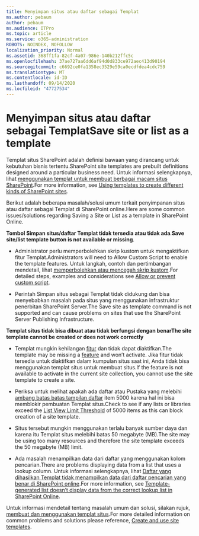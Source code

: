 ```yaml
---
title: Menyimpan situs atau daftar sebagai Templat
ms.author: pebaum
author: pebaum
ms.audience: ITPro
ms.topic: article
ms.service: o365-administration
ROBOTS: NOINDEX, NOFOLLOW
localization_priority: Normal
ms.assetid: 368ff1fa-82cf-4a07-986e-140b212ffc5c
ms.openlocfilehash: 37ae727aa6dd6af94d0d833ce972aec413d90194
ms.sourcegitcommit: c6692ce0fa1358ec3529e59ca0ecdfdea4cdc759
ms.translationtype: MT
ms.contentlocale: id-ID
ms.lasthandoff: 09/14/2020
ms.locfileid: "47727534"
---
```

# <a name="save-site-or-list-as-a-template"></a><span data-ttu-id="d214a-102">Menyimpan situs atau daftar sebagai Templat</span><span class="sxs-lookup"><span data-stu-id="d214a-102">Save site or list as a template</span></span>

<span data-ttu-id="d214a-103">Templat situs SharePoint adalah definisi bawaan yang dirancang untuk kebutuhan bisnis tertentu.</span><span class="sxs-lookup"><span data-stu-id="d214a-103">SharePoint site templates are prebuilt definitions designed around a particular business need.</span></span> <span data-ttu-id="d214a-104">Untuk informasi selengkapnya, lihat [menggunakan templat untuk membuat berbagai macam situs SharePoint](https://support.office.com/article/using-templates-to-create-different-kinds-of-sharepoint-sites-449eccec-ff99-4cf3-b62e-dcfee37e8da4).</span><span class="sxs-lookup"><span data-stu-id="d214a-104">For more information, see [Using templates to create different kinds of SharePoint sites](https://support.office.com/article/using-templates-to-create-different-kinds-of-sharepoint-sites-449eccec-ff99-4cf3-b62e-dcfee37e8da4).</span></span>

<span data-ttu-id="d214a-105">Berikut adalah beberapa masalah/solusi umum terkait penyimpanan situs atau daftar sebagai Templat di SharePoint online.</span><span class="sxs-lookup"><span data-stu-id="d214a-105">Here are some common issues/solutions regarding Saving a Site or List as a template in SharePoint Online.</span></span>

<span data-ttu-id="d214a-106">**Tombol Simpan situs/daftar Templat tidak tersedia atau tidak ada**.</span><span class="sxs-lookup"><span data-stu-id="d214a-106">**Save site/list template button is not available or missing**.</span></span> 

- <span data-ttu-id="d214a-107">Administrator perlu memperbolehkan skrip kustom untuk mengaktifkan fitur Templat.</span><span class="sxs-lookup"><span data-stu-id="d214a-107">Administrators will need to Allow Custom Script to enable the template features.</span></span> <span data-ttu-id="d214a-108">Untuk langkah, contoh dan pertimbangan mendetail, lihat [memperbolehkan atau mencegah skrip kustom](https://docs.microsoft.com/sharepoint/allow-or-prevent-custom-script).</span><span class="sxs-lookup"><span data-stu-id="d214a-108">For detailed steps, examples and considerations see [Allow or prevent custom script](https://docs.microsoft.com/sharepoint/allow-or-prevent-custom-script).</span></span>


- <span data-ttu-id="d214a-109">Perintah Simpan situs sebagai Templat tidak didukung dan bisa menyebabkan masalah pada situs yang menggunakan infrastruktur penerbitan SharePoint Server.</span><span class="sxs-lookup"><span data-stu-id="d214a-109">The Save site as template command is not supported and can cause problems on sites that use the SharePoint Server Publishing Infrastructure.</span></span>


<span data-ttu-id="d214a-110">**Templat situs tidak bisa dibuat atau tidak berfungsi dengan benar**</span><span class="sxs-lookup"><span data-stu-id="d214a-110">**The site template cannot be created or does not work correctly**</span></span>

- <span data-ttu-id="d214a-111">Templat mungkin kehilangan [fitur](https://social.technet.microsoft.com/wiki/contents/articles/14423.sharepoint-2013-existing-features-guid.aspx) dan tidak dapat diaktifkan.</span><span class="sxs-lookup"><span data-stu-id="d214a-111">The template may be missing a [feature](https://social.technet.microsoft.com/wiki/contents/articles/14423.sharepoint-2013-existing-features-guid.aspx) and won’t activate.</span></span> <span data-ttu-id="d214a-112">Jika fitur tidak tersedia untuk diaktifkan dalam kumpulan situs saat ini, Anda tidak bisa menggunakan templat situs untuk membuat situs.</span><span class="sxs-lookup"><span data-stu-id="d214a-112">If the feature is not available to activate in the current site collection, you cannot use the site template to create a site.</span></span>


- <span data-ttu-id="d214a-113">Periksa untuk melihat apakah ada daftar atau Pustaka yang melebihi [ambang batas batas tampilan daftar](https://support.office.com/article/Manage-large-lists-and-libraries-in-SharePoint-B8588DAE-9387-48C2-9248-C24122F07C59) item 5000 karena hal ini bisa memblokir pembuatan Templat situs.</span><span class="sxs-lookup"><span data-stu-id="d214a-113">Check to see if any lists or libraries exceed the [List View Limit Threshold](https://support.office.com/article/Manage-large-lists-and-libraries-in-SharePoint-B8588DAE-9387-48C2-9248-C24122F07C59) of 5000 items as this can block creation of a site template.</span></span>


- <span data-ttu-id="d214a-114">Situs tersebut mungkin menggunakan terlalu banyak sumber daya dan karena itu Templat situs melebihi batas 50 megabyte (MB).</span><span class="sxs-lookup"><span data-stu-id="d214a-114">The site may be using too many resources and therefore the site template exceeds the 50 megabyte (MB) limit.</span></span>


- <span data-ttu-id="d214a-115">Ada masalah menampilkan data dari daftar yang menggunakan kolom pencarian.</span><span class="sxs-lookup"><span data-stu-id="d214a-115">There are problems displaying data from a list that uses a lookup column.</span></span> <span data-ttu-id="d214a-116">Untuk informasi selengkapnya, lihat [Daftar yang dihasilkan Templat tidak menampilkan data dari daftar pencarian yang benar di SharePoint online](https://docs.microsoft.com/sharepoint/support/lists-and-libraries/template-generated-list-incorrect-data).</span><span class="sxs-lookup"><span data-stu-id="d214a-116">For more information, see [Template-generated list doesn’t display data from the correct lookup list in SharePoint Online](https://docs.microsoft.com/sharepoint/support/lists-and-libraries/template-generated-list-incorrect-data).</span></span>


<span data-ttu-id="d214a-117">Untuk informasi mendetail tentang masalah umum dan solusi, silakan rujuk, [membuat dan menggunakan templat situs](https://support.office.com/article/Create-and-use-site-templates-60371B0F-00E0-4C49-A844-34759EBDD989).</span><span class="sxs-lookup"><span data-stu-id="d214a-117">For more detailed information on common problems and solutions please reference, [Create and use site templates](https://support.office.com/article/Create-and-use-site-templates-60371B0F-00E0-4C49-A844-34759EBDD989).</span></span>

